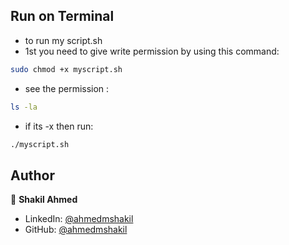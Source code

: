 
## Run on Terminal


- to run my script.sh
- 1st you need to give write permission by using this command:
```sh
sudo chmod +x myscript.sh
```
- see the permission :
```sh
ls -la
```
- if its -x then run:
```sh
./myscript.sh
```



## Author

👤 **Shakil Ahmed**

* LinkedIn: [@ahmedmshakil](https://www.linkedin.com/in/ahmedmshakil/)
* GitHub: [@ahmedmshakil](https://github.com/ahmedmshakil)